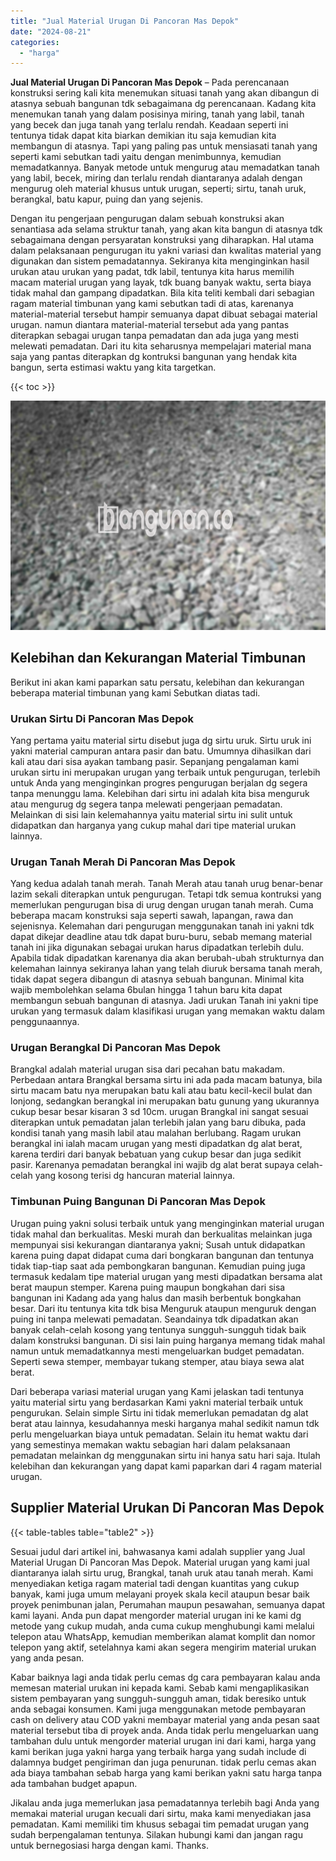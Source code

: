 ```yaml
---
title: "Jual Material Urugan Di Pancoran Mas Depok"
date: "2024-08-21"
categories: 
  - "harga"
---
```


**Jual Material Urugan Di Pancoran Mas Depok** – Pada perencanaan konstruksi sering kali kita menemukan situasi tanah yang akan dibangun di atasnya sebuah bangunan tdk sebagaimana dg perencanaan. Kadang kita menemukan tanah yang dalam posisinya miring, tanah yang labil, tanah yang becek dan juga tanah yang terlalu rendah. Keadaan seperti ini tentunya tidak dapat kita biarkan demikian itu saja kemudian kita membangun di atasnya. Tapi yang paling pas untuk mensiasati tanah yang seperti kami sebutkan tadi yaitu dengan menimbunnya, kemudian memadatkannya. Banyak metode untuk mengurug atau memadatkan tanah yang labil, becek, miring dan terlalu rendah diantaranya adalah dengan mengurug oleh material khusus untuk urugan, seperti; sirtu, tanah uruk, berangkal, batu kapur, puing dan yang sejenis.

Dengan itu pengerjaan pengurugan dalam sebuah konstruksi akan senantiasa ada selama struktur tanah, yang akan kita bangun di atasnya tdk sebagaimana dengan persyaratan konstruksi yang diharapkan. Hal utama dalam pelaksanaan pengurugan itu yakni variasi dan kwalitas material yang digunakan dan sistem pemadatannya. Sekiranya kita menginginkan hasil urukan atau urukan yang padat, tdk labil, tentunya kita harus memilih macam material urugan yang layak, tdk buang banyak waktu, serta biaya tidak mahal dan gampang dipadatkan. Bila kita teliti kembali dari sebagian ragam material timbunan yang kami sebutkan tadi di atas, karenanya material-material tersebut hampir semuanya dapat dibuat sebagai material urugan. namun diantara material-material tersebut ada yang pantas diterapkan sebagai urugan tanpa pemadatan dan ada juga yang mesti melewati pemadatan. Dari itu kita seharusnya mempelajari material mana saja yang pantas diterapkan dg kontruksi bangunan yang hendak kita bangun, serta estimasi waktu yang kita targetkan.

{{< toc >}}

![Jual Material Urugan Di Pancoran Mas Depok](/images/jual-urugan-10.png)

## Kelebihan dan Kekurangan Material Timbunan

Berikut ini akan kami paparkan satu persatu, kelebihan dan kekurangan beberapa material timbunan yang kami Sebutkan diatas tadi.

### Urukan Sirtu Di Pancoran Mas Depok

Yang pertama yaitu material sirtu disebut juga dg sirtu uruk. Sirtu uruk ini yakni material campuran antara pasir dan batu. Umumnya dihasilkan dari kali atau dari sisa ayakan tambang pasir. Sepanjang pengalaman kami urukan sirtu ini merupakan urugan yang terbaik untuk pengurugan, terlebih untuk Anda yang menginginkan progres pengurugan berjalan dg segera tanpa menunggu lama. Kelebihan dari sirtu ini adalah kita bisa menguruk atau mengurug dg segera tanpa melewati pengerjaan pemadatan. Melainkan di sisi lain kelemahannya yaitu material sirtu ini sulit untuk didapatkan dan harganya yang cukup mahal dari tipe material urukan lainnya.

### Urugan Tanah Merah Di Pancoran Mas Depok

Yang kedua adalah tanah merah. Tanah Merah atau tanah urug benar-benar lazim sekali diterapkan untuk pengurugan. Tetapi tdk semua kontruksi yang memerlukan pengurugan bisa di urug dengan urugan tanah merah. Cuma beberapa macam konstruksi saja seperti sawah, lapangan, rawa dan sejenisnya. Kelemahan dari pengurugan menggunakan tanah ini yakni tdk dapat dikejar deadline atau tdk dapat buru-buru, sebab memang material tanah ini jika digunakan sebagai urukan harus dipadatkan terlebih dulu. Apabila tidak dipadatkan karenanya dia akan berubah-ubah strukturnya dan kelemahan lainnya sekiranya lahan yang telah diuruk bersama tanah merah, tidak dapat segera dibangun di atasnya sebuah bangunan. Minimal kita wajib membolehkan selama 6bulan hingga 1 tahun baru kita dapat membangun sebuah bangunan di atasnya. Jadi urukan Tanah ini yakni tipe urukan yang termasuk dalam klasifikasi urugan yang memakan waktu dalam penggunaannya.

### Urugan Berangkal Di Pancoran Mas Depok

Brangkal adalah material urugan sisa dari pecahan batu makadam. Perbedaan antara Brangkal bersama sirtu ini ada pada macam batunya, bila sirtu macam batu nya merupakan batu kali atau batu kecil-kecil bulat dan lonjong, sedangkan berangkal ini merupakan batu gunung yang ukurannya cukup besar besar kisaran 3 sd 10cm. urugan Brangkal ini sangat sesuai diterapkan untuk pemadatan jalan terlebih jalan yang baru dibuka, pada kondisi tanah yang masih labil atau malahan berlubang. Ragam urukan berangkal ini ialah macam urugan yang mesti dipadatkan dg alat berat, karena terdiri dari banyak bebatuan yang cukup besar dan juga sedikit pasir. Karenanya pemadatan berangkal ini wajib dg alat berat supaya celah-celah yang kosong terisi dg hancuran material lainnya.

### Timbunan Puing Bangunan Di Pancoran Mas Depok

Urugan puing yakni solusi terbaik untuk yang menginginkan material urugan tidak mahal dan berkualitas. Meski murah dan berkualitas melainkan juga mempunyai sisi kekurangan diantaranya yakni; Susah untuk didapatkan karena puing dapat didapat cuma dari bongkaran bangunan dan tentunya tidak tiap-tiap saat ada pembongkaran bangunan. Kemudian puing juga termasuk kedalam tipe material urugan yang mesti dipadatkan bersama alat berat maupun stemper. Karena puing maupun bongkahan dari sisa bangunan ini Kadang ada yang halus dan masih berbentuk bongkahan besar. Dari itu tentunya kita tdk bisa Menguruk ataupun menguruk dengan puing ini tanpa melewati pemadatan. Seandainya tdk dipadatkan akan banyak celah-celah kosong yang tentunya sungguh-sungguh tidak baik dalam konstruksi bangunan. Di sisi lain puing harganya memang tidak mahal namun untuk memadatkannya mesti mengeluarkan budget pemadatan. Seperti sewa stemper, membayar tukang stemper, atau biaya sewa alat berat.

Dari beberapa variasi material urugan yang Kami jelaskan tadi tentunya yaitu material sirtu yang berdasarkan Kami yakni material terbaik untuk pengurukan. Selain simple Sirtu ini tidak memerlukan pemadatan dg alat berat atau lainnya, kesudahannya meski harganya mahal sedikit namun tdk perlu mengeluarkan biaya untuk pemadatan. Selain itu hemat waktu dari yang semestinya memakan waktu sebagian hari dalam pelaksanaan pemadatan melainkan dg menggunakan sirtu ini hanya satu hari saja. Itulah kelebihan dan kekurangan yang dapat kami paparkan dari 4 ragam material urugan.

## Supplier Material Urukan Di Pancoran Mas Depok

{{< table-tables table="table2" >}}

Sesuai judul dari artikel ini, bahwasanya kami adalah supplier yang Jual Material Urugan Di Pancoran Mas Depok. Material urugan yang kami jual diantaranya ialah sirtu urug, Brangkal, tanah uruk atau tanah merah. Kami menyediakan ketiga ragam material tadi dengan kuantitas yang cukup banyak, kami juga umum melayani proyek skala kecil ataupun besar baik proyek penimbunan jalan, Perumahan maupun pesawahan, semuanya dapat kami layani. Anda pun dapat mengorder material urugan ini ke kami dg metode yang cukup mudah, anda cuma cukup menghubungi kami melalui telepon atau WhatsApp, kemudian memberikan alamat komplit dan nomor telepon yang aktif, setelahnya kami akan segera mengirim material urukan yang anda pesan.

Kabar baiknya lagi anda tidak perlu cemas dg cara pembayaran kalau anda memesan material urukan ini kepada kami. Sebab kami mengaplikasikan sistem pembayaran yang sungguh-sungguh aman, tidak beresiko untuk anda sebagai konsumen. Kami juga menggunakan metode pembayaran cash on delivery atau COD yakni membayar material yang anda pesan saat material tersebut tiba di proyek anda. Anda tidak perlu mengeluarkan uang tambahan dulu untuk mengorder material urugan ini dari kami, harga yang kami berikan juga yakni harga yang terbaik harga yang sudah include di dalamnya budget pengiriman dan juga penurunan. tidak perlu cemas akan ada biaya tambahan sebab harga yang kami berikan yakni satu harga tanpa ada tambahan budget apapun.

Jikalau anda juga memerlukan jasa pemadatannya terlebih bagi Anda yang memakai material urugan kecuali dari sirtu, maka kami menyediakan jasa pemadatan. Kami memiliki tim khusus sebagai tim pemadat urugan yang sudah berpengalaman tentunya. Silakan hubungi kami dan jangan ragu untuk bernegosiasi harga dengan kami. Thanks.
